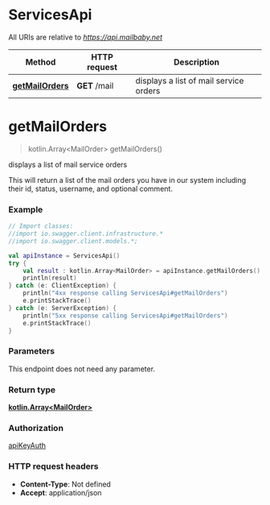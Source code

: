 # ServicesApi

All URIs are relative to *https://api.mailbaby.net*

Method | HTTP request | Description
------------- | ------------- | -------------
[**getMailOrders**](ServicesApi.md#getMailOrders) | **GET** /mail | displays a list of mail service orders

<a name="getMailOrders"></a>
# **getMailOrders**
> kotlin.Array&lt;MailOrder&gt; getMailOrders()

displays a list of mail service orders

This will return a list of the mail orders you have in our system including their id, status, username, and optional comment.

### Example
```kotlin
// Import classes:
//import io.swagger.client.infrastructure.*
//import io.swagger.client.models.*;

val apiInstance = ServicesApi()
try {
    val result : kotlin.Array<MailOrder> = apiInstance.getMailOrders()
    println(result)
} catch (e: ClientException) {
    println("4xx response calling ServicesApi#getMailOrders")
    e.printStackTrace()
} catch (e: ServerException) {
    println("5xx response calling ServicesApi#getMailOrders")
    e.printStackTrace()
}
```

### Parameters
This endpoint does not need any parameter.

### Return type

[**kotlin.Array&lt;MailOrder&gt;**](MailOrder.md)

### Authorization

[apiKeyAuth](../README.md#apiKeyAuth)

### HTTP request headers

 - **Content-Type**: Not defined
 - **Accept**: application/json

